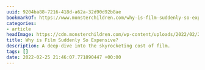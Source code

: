 ```yaml
---
uuid: 9204ba88-7216-418d-a62a-32d90d92b8ae
bookmarkOf: https://www.monsterchildren.com/why-is-film-suddenly-so-expensive/
categories:
- article
headImage: https://cdn.monsterchildren.com/wp-content/uploads/2022/02/22142338/film-thumn-2-monster-chidlren.jpg
title: Why is Film Suddenly So Expensive?
description: A deep-dive into the skyrocketing cost of film.
tags: []
date: 2022-02-25 21:46:07.771890447 +00:00
---
```


